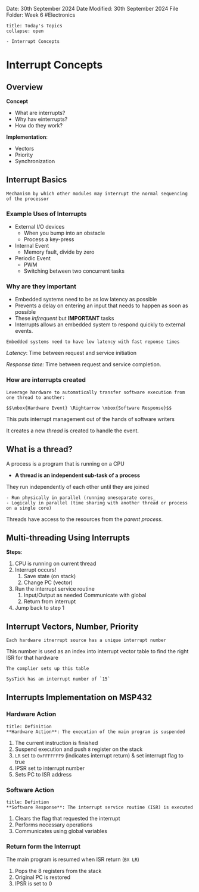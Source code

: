 Date: 30th September 2024
Date Modified: 30th September 2024
File Folder: Week 6
#Electronics

```ad-abstract
title: Today's Topics
collapse: open

- Interrupt Concepts

```

# Interrupt Concepts

## Overview

**Concept**
- What are interrupts?
- Why hav einterrupts?
- How do they work?

**Implementation**:
- Vectors
- Priority
- Synchronization

## Interrupt Basics

```ad-summary
Mechanism by which other modules may interrupt the normal sequencing of the processor
```

### Example Uses of Interrupts

- External I/O devices
	- When you bump into an obstacle
	- Process a key-press
- Internal Event
	- Memory fault, divide by zero
- Periodic Event
	- PWM
	- Switching between two concurrent tasks

### Why are they important

- Embedded systems need to be as low latency as possible
- Prevents a delay on entering an input that needs to happen as soon as possible
- These *infrequent* but **IMPORTANT** tasks
- Interrupts allows an embedded system to respond quickly to external events.

```ad-important
Embedded systems need to have low latency with fast reponse times
```

*Latency*: Time between request and service initiation

*Response time:* Time between request and service completion.


### How are interrupts created

```ad-important
Leverage hardware to automatically transfer software execution from one thread to another:

$$\mbox{Hardware Event} \Rightarrow \mbox{Software Response}$$
```

This puts interrupt management out of the hands of software writers

It creates a new *thread* is created to handle the event.

## What is a thread?

A process is a program that is running on a CPU
- **A thread is an independent sub-task of a process**

They run independently of each other until they are joined

```ad-example
- Run physically in parallel (running oneseparate cores_
- Logically in parallel (time sharing with another thread or process on a single core)
```

Threads have access to the resources from the *parent process*.

## Multi-threading Using Interrupts

**Steps**:
1. CPU is running on current thread
2. Interrupt occurs!
	1. Save state (on stack)
	2. Change PC (vector)
3. Run the interrupt service routine
	1. Input/Output as needed
	   Communicate with global
	2. Return from interrupt
4. Jump back to step 1

## Interrupt Vectors, Number, Priority

```ad-note
Each hardware itnerrupt source has a unique interrupt number
```

This number is used as an index into interrupt vector table to find the right ISR for that hardware

```ad-note
The complier sets up this table
```

```ad-example
SysTick has an interrupt number of `15`
```

## Interrupts Implementation on MSP432

### Hardware Action

```ad-summary
title: Definition
**Hardware Action**: The execution of the main program is suspended
```

1. The current instruction is finished
2. Suspend execution and push `8` register on the stack
3. `LR` set to `0xFFFFFFF9` (indicates interrupt return) & set interrupt flag to true
4. IPSR set to interrupt number
5. Sets PC to ISR address

### Software Action

```ad-summary
title: Defintion
**Software Response**: The interrupt service routine (ISR) is executed
```

1. Clears the flag that requested the interrupt
2. Performs necessary operations
3. Communicates using global variables

### Return form the Interrupt

The main program is resumed when ISR return (`BX LR`)
1. Pops the 8 registers from the stack
2. Original PC is restored
3. IPSR is set to 0
